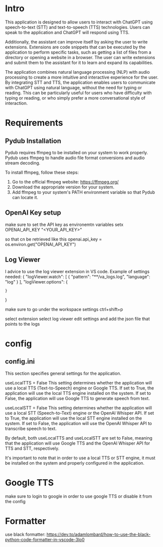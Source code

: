 # Intro
This application is designed to allow users to interact with ChatGPT using speech-to-text (STT) and text-to-speech (TTS) technologies. Users can speak to the application and ChatGPT will respond using TTS.

Additionally, the assistant can improve itself by asking the user to write extensions. Extensions are code snippets that can be executed by the application to perform specific tasks, such as getting a list of files from a directory or opening a website in a browser. The user can write extensions and submit them to the assistant for it to learn and expand its capabilities.

The application combines natural language processing (NLP) with audio processing to create a more intuitive and interactive experience for the user. By integrating STT and TTS, the application enables users to communicate with ChatGPT using natural language, without the need for typing or reading. This can be particularly useful for users who have difficulty with typing or reading, or who simply prefer a more conversational style of interaction.

# Requirements

## Pydub Installation

Pydub requires ffmpeg to be installed on your system to work properly. Pydub uses ffmpeg to handle audio file format conversions and audio stream decoding. 

To install ffmpeg, follow these steps:

1. Go to the official ffmpeg website: https://ffmpeg.org/
2. Download the appropriate version for your system.
3. Add ffmpeg to your system's PATH environment variable so that Pydub can locate it.

## OpenAI Key setup

make sure to set the API key as environemtn variables
setx OPENAI_API_KEY "<YOUR_API_KEY>"

so that cn be retrieved like this
openai.api_key = os.environ.get("OPENAI_API_KEY")

## Log Viewer
I advice to use the log viewer extension in VS code.
Example of settings needed:
{
    "logViewer.watch": [
        {
            "pattern": "**/va_logs.log",
            "language": "log"
        }
    ],
    "logViewer.options": {
        
    }
}

make sure to go under the workspace settings
ctrl+shift+p

select extension
select log viewer
edit settings and add the json file that points to the logs

# config

## config.ini
This section specifies general settings for the application.

useLocalTTS = False
This setting determines whether the application will use a local TTS (Text-to-Speech) engine or Google TTS. If set to True, the application will use the local TTS engine installed on the system. If set to False, the application will use Google TTS to generate speech from text.

useLocalSTT = False
This setting determines whether the application will use a local STT (Speech-to-Text) engine or the OpenAI Whisper API. If set to True, the application will use the local STT engine installed on the system. If set to False, the application will use the OpenAI Whisper API to transcribe speech to text.

By default, both useLocalTTS and useLocalSTT are set to False, meaning that the application will use Google TTS and the OpenAI Whisper API for TTS and STT, respectively.

It's important to note that in order to use a local TTS or STT engine, it must be installed on the system and properly configured in the application.

# Google TTS
make sure to login to google in order to use google TTS or disable it from the config

# Formatter
use black formatter: https://dev.to/adamlombard/how-to-use-the-black-python-code-formatter-in-vscode-3lo0

